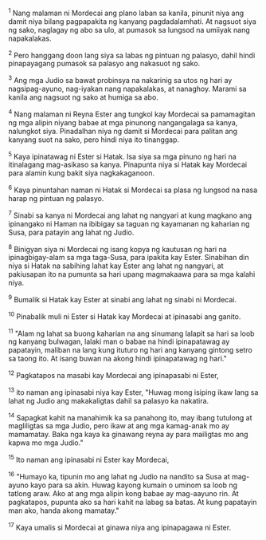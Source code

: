 <sup>1</sup>
Nang malaman ni Mordecai ang plano laban sa kanila, pinunit niya ang damit niya bilang pagpapakita ng kanyang pagdadalamhati. At nagsuot siya ng sako, naglagay ng abo sa ulo, at pumasok sa lungsod na umiiyak nang napakalakas. 

<sup>2</sup>
Pero hanggang doon lang siya sa labas ng pintuan ng palasyo, dahil hindi pinapayagang pumasok sa palasyo ang nakasuot ng sako. 

<sup>3</sup>
Ang mga Judio sa bawat probinsya na nakarinig sa utos ng hari ay nagsipag-ayuno, nag-iyakan nang napakalakas, at nanaghoy. Marami sa kanila ang nagsuot ng sako at humiga sa abo. 

<sup>4</sup>
Nang malaman ni Reyna Ester ang tungkol kay Mordecai sa pamamagitan ng mga alipin niyang babae at mga pinunong nangangalaga sa kanya, nalungkot siya. Pinadalhan niya ng damit si Mordecai para palitan ang kanyang suot na sako, pero hindi niya ito tinanggap. 

<sup>5</sup>
Kaya ipinatawag ni Ester si Hatak. Isa siya sa mga pinuno ng hari na itinalagang mag-asikaso sa kanya. Pinapunta niya si Hatak kay Mordecai para alamin kung bakit siya nagkakaganoon. 

<sup>6</sup>
Kaya pinuntahan naman ni Hatak si Mordecai sa plasa ng lungsod na nasa harap ng pintuan ng palasyo. 

<sup>7</sup>
Sinabi sa kanya ni Mordecai ang lahat ng nangyari at kung magkano ang ipinangako ni Haman na ibibigay sa taguan ng kayamanan ng kaharian ng Susa, para patayin ang lahat ng Judio. 

<sup>8</sup>
Binigyan siya ni Mordecai ng isang kopya ng kautusan ng hari na ipinagbigay-alam sa mga taga-Susa, para ipakita kay Ester. Sinabihan din niya si Hatak na sabihing lahat kay Ester ang lahat ng nangyari, at pakiusapan ito na pumunta sa hari upang magmakaawa para sa mga kalahi niya. 

<sup>9</sup>
Bumalik si Hatak kay Ester at sinabi ang lahat ng sinabi ni Mordecai. 

<sup>10</sup>
Pinabalik muli ni Ester si Hatak kay Mordecai at ipinasabi ang ganito. 

<sup>11</sup>
"Alam ng lahat sa buong kaharian na ang sinumang lalapit sa hari sa loob ng kanyang bulwagan, lalaki man o babae na hindi ipinapatawag ay papatayin, maliban na lang kung ituturo ng hari ang kanyang gintong setro sa taong ito. At isang buwan na akong hindi ipinapatawag ng hari." 

<sup>12</sup>
Pagkatapos na masabi kay Mordecai ang ipinapasabi ni Ester, 

<sup>13</sup>
ito naman ang ipinasabi niya kay Ester, "Huwag mong isiping ikaw lang sa lahat ng Judio ang makakaligtas dahil sa palasyo ka nakatira. 

<sup>14</sup>
Sapagkat kahit na manahimik ka sa panahong ito, may ibang tutulong at magliligtas sa mga Judio, pero ikaw at ang mga kamag-anak mo ay mamamatay. Baka nga kaya ka ginawang reyna ay para mailigtas mo ang kapwa mo mga Judio." 

<sup>15</sup>
Ito naman ang ipinasabi ni Ester kay Mordecai, 

<sup>16</sup>
"Humayo ka, tipunin mo ang lahat ng Judio na nandito sa Susa at mag-ayuno kayo para sa akin. Huwag kayong kumain o uminom sa loob ng tatlong araw. Ako at ang mga alipin kong babae ay mag-aayuno rin. At pagkatapos, pupunta ako sa hari kahit na labag sa batas. At kung papatayin man ako, handa akong mamatay." 

<sup>17</sup>
Kaya umalis si Mordecai at ginawa niya ang ipinapagawa ni Ester.